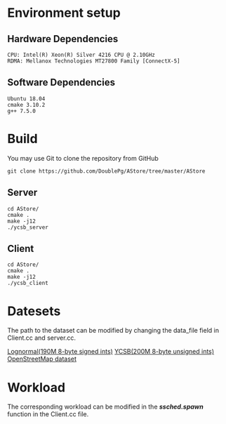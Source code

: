 # Environment setup

## Hardware Dependencies 

    CPU: Intel(R) Xeon(R) Silver 4216 CPU @ 2.10GHz
    RDMA: Mellanox Technologies MT27800 Family [ConnectX-5]
    
## Software Dependencies

    Ubuntu 18.04 
    cmake 3.10.2
    g++ 7.5.0


# Build

You may use Git to clone the repository from GitHub 

    git clone https://github.com/DoublePg/AStore/tree/master/AStore

## Server

    cd AStore/
    cmake .
    make -j12
    ./ycsb_server

## Client

    cd AStore/
    cmake .
    make -j12
    ./ycsb_client


# Datesets

The path to the dataset can be modified by changing the data_file field in Client.cc and server.cc.

[Lognormal(190M 8-byte signed ints)](https://drive.google.com/file/d/1y-UBf8CuuFgAZkUg_2b_G8zh4iF_N-mq/view?usp=sharing)
[YCSB(200M 8-byte unsigned ints)](https://drive.google.com/file/d/1Q89-v4FJLEwIKL3YY3oCeOEs0VUuv5bD/view?usp=sharing)
[OpenStreetMap dataset](https://registry.opendata.aws/osm)

# Workload

The corresponding workload can be modified in the ***ssched.spawn*** function in the Client.cc file.
